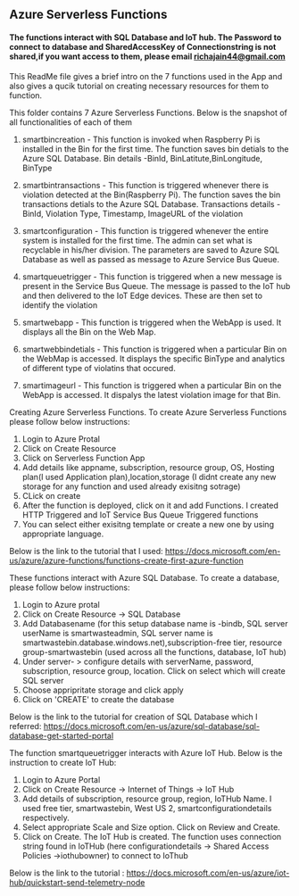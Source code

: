 ## Azure Serverless Functions 

#### The functions interact with SQL Database and IoT hub. The Password to connect to database and SharedAccessKey of Connectionstring is not shared,if you want access to them, please email richajain44@gmail.com



This ReadMe file gives a brief intro on the 7 functions used in the App and also gives a qucik tutorial on creating necessary resources
for them to function.

This folder contains 7 Azure Serverless Functions. Below is the snapshot of all functionalities of each of them

1. smartbincreation - This function is invoked when Raspberry Pi is installed in the Bin for the first time.
The function saves bin detials to the Azure SQL Database. Bin details -BinId, BinLatitute,BinLongitude, BinType

2. smartbintransactions - This function is triggered whenever there is violation detected at the Bin(Raspberry Pi).
The function saves the bin transactions detials to the Azure SQL Database. 
Transactions details - BinId, Violation Type, Timestamp, ImageURL of the violation

3. smartconfiguration - This function is triggered whenever the entire system is installed for the first time. 
The admin can set what is recyclable in his/her division. The parameters are saved to Azure SQL Database as well as passed 
as message to Azure Service Bus Queue.

4. smartqueuetrigger - This function is triggered when a new message is present in the Service Bus Queue. 
The message is passed to the IoT hub and then delivered to the IoT Edge devices. These are then set to identify the violation

5. smartwebapp - This function is triggered when the WebApp is used. It displays all the Bin on the Web Map.

6. smartwebbindetials - This function is triggered when a particular Bin on the WebMap is accessed. It displays the specific
BinType and analytics of different type of violatins that occured.

7. smartimageurl - This function is triggered when a particular Bin on the WebApp is accessed. It dispalys the latest violation image for that Bin.


Creating Azure Serverless Functions.  To create Azure Serverless Functions please follow below instructions:
1. Login to Azure Protal
2. Click on Create Resource
3. Click on Serverless Function App
4. Add details like appname, subscription, resource group, OS, Hosting plan(I used Application plan),location,storage (I didnt create any new storage for any function and used already exisitng sotrage)
5. CLick on create
6. After the function is deployed, click on it and add Functions. I created HTTP Triggered and IoT Service Bus Queue Triggered functions
7. You can select either exisitng template or create a new one by using appropriate language.

Below is the link to the tutorial that I used:
https://docs.microsoft.com/en-us/azure/azure-functions/functions-create-first-azure-function

These functions interact with Azure SQL Database. To create a database, please follow below instructions:
1. Login to Azure protal
2. Click on Create Resource -> SQL Database
3. Add Databasename (for this setup database name is -bindb, SQL server userName is smartwasteadmin, SQL server name is smartwastebin.database.windows.net),subscription-free tier, resource group-smartwastebin (used across all the functions, database, IoT hub)
4. Under server- > configure details with serverName, password, subscription, resource group, location. Click on select which will create SQL server
5. Choose appripritate storage and click apply
6. Click on 'CREATE' to create the database

Below is the link to the tutorial for creation of SQL Database which I referred: 
https://docs.microsoft.com/en-us/azure/sql-database/sql-database-get-started-portal


The function smartqueuetrigger interacts with Azure IoT Hub. Below is the instruction to create IoT Hub:
1. Login to Azure Portal
2. Click on Create Resource -> Internet of Things -> IoT Hub
3. Add details of subscription, resource group, region, IoTHub Name. 
I used free tier, smartwastebin, West US 2, smartconfigurationdetails respectively.
4. Select appropriate Scale and Size option. Click on Review and Create.
5. Click on Create. The IoT Hub is created. 
The function uses connection string found in IoTHub (here configurationdetails -> Shared Access Policies ->iothubowner) to connect to IoThub

Below is the link to the tutorial :
https://docs.microsoft.com/en-us/azure/iot-hub/quickstart-send-telemetry-node
